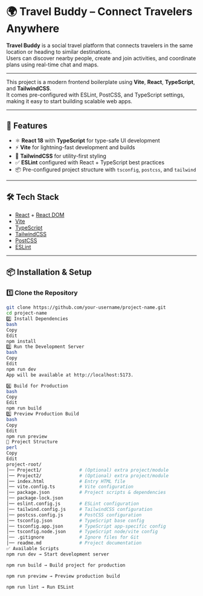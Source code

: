 # 🌍 Travel Buddy – Connect Travelers Anywhere

**Travel Buddy** is a social travel platform that connects travelers in the same location or heading to similar destinations.  
Users can discover nearby people, create and join activities, and coordinate plans using real-time chat and maps.

---

This project is a modern frontend boilerplate using **Vite**, **React**, **TypeScript**, and **TailwindCSS**.  
It comes pre-configured with ESLint, PostCSS, and TypeScript settings, making it easy to start building scalable web apps.

---

## 🚀 Features
- ⚛️ **React 18** with **TypeScript** for type-safe UI development  
- ⚡ **Vite** for lightning-fast development and builds  
- 🎨 **TailwindCSS** for utility-first styling  
- ✅ **ESLint** configured with React + TypeScript best practices  
- 📦 Pre-configured project structure with `tsconfig`, `postcss`, and `tailwind`  

---

## 🛠️ Tech Stack
- [React](https://react.dev/) + [React DOM](https://react.dev/)  
- [Vite](https://vitejs.dev/)  
- [TypeScript](https://www.typescriptlang.org/)  
- [TailwindCSS](https://tailwindcss.com/)  
- [PostCSS](https://postcss.org/)  
- [ESLint](https://eslint.org/)  

---

## 📦 Installation & Setup

### 1️⃣ Clone the Repository
```bash
git clone https://github.com/your-username/project-name.git
cd project-name
2️⃣ Install Dependencies
bash
Copy
Edit
npm install
3️⃣ Run the Development Server
bash
Copy
Edit
npm run dev
App will be available at http://localhost:5173.

4️⃣ Build for Production
bash
Copy
Edit
npm run build
5️⃣ Preview Production Build
bash
Copy
Edit
npm run preview
📂 Project Structure
perl
Copy
Edit
project-root/
│── Project1/              # (Optional) extra project/module
│── Project2/              # (Optional) extra project/module
│── index.html             # Entry HTML file
│── vite.config.ts         # Vite configuration
│── package.json           # Project scripts & dependencies
│── package-lock.json
│── eslint.config.js       # ESLint configuration
│── tailwind.config.js     # TailwindCSS configuration
│── postcss.config.js      # PostCSS configuration
│── tsconfig.json          # TypeScript base config
│── tsconfig.app.json      # TypeScript app-specific config
│── tsconfig.node.json     # TypeScript node/vite config
│── .gitignore             # Ignore files for Git
│── readme.md              # Project documentation
✅ Available Scripts
npm run dev → Start development server

npm run build → Build project for production

npm run preview → Preview production build

npm run lint → Run ESLint


